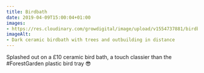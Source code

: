 ```yaml
---
title: Birdbath
date: 2019-04-09T15:00:04+01:00
images: 
- https://res.cloudinary.com/growdigital/image/upload/v1554737881/birdbath-0135ABBF.jpg
imageAlt: 
- Dark ceramic birdbath with trees and outbuilding in distance
---
```


Splashed out on a £10 ceramic bird bath, a touch classier than the #ForestGarden plastic bird tray 😎
